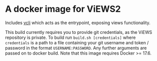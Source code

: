 
# A docker image for ViEWS2

Includes [vcli](https://github.com/peder2911/VCLI) which acts as the entrypoint, exposing views functionality.

This build currently requires you to provide git credentials, as the ViEWS repository is private.
To build run `build.sh [credentials]` where `credentials` is a path to a file containing your git username and token / password in the format `USERNAME:PASSWORD`. Any further arguments are passed on to docker build.
Note that this image requires Docker >= 17.6.
